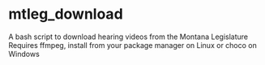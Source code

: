 # mtleg_download
A bash script to download hearing videos from the Montana Legislature
Requires ffmpeg, install from your package manager on Linux or choco on Windows
